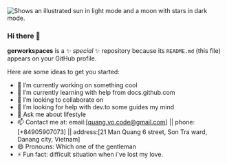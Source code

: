 <picture>
  <source media="(prefers-color-scheme: dark)" srcset="https://user-images.githubusercontent.com/25423296/163456776-7f95b81a-f1ed-45f7-b7ab-8fa810d529fa.png">
  <source media="(prefers-color-scheme: light)" srcset="https://user-images.githubusercontent.com/25423296/163456779-a8556205-d0a5-45e2-ac17-42d089e3c3f8.png">
  <img alt="Shows an illustrated sun in light mode and a moon with stars in dark mode." src="https://user-images.githubusercontent.com/25423296/163456779-a8556205-d0a5-45e2-ac17-42d089e3c3f8.png">
</picture>


### Hi there 👋

**gerworkspaces** is a ✨ _special_ ✨ repository because its `README.md` (this file) appears on your GitHub profile.

Here are some ideas to get you started:

- 🔭 I’m currently working on something cool
- 🌱 I’m currently learning with help from docs.github.com
- 👯 I’m looking to collaborate on 
- 🤔 I’m looking for help with dev.to some guides my mind
- 💬 Ask me about lifestyle
- 📫 Contact me at: email:[quang.vo.code@gmail.com] || phone:[+84905907073] || address:[21 Man Quang 6 street, Son Tra ward, Danang city, Vietnam] 
- 😄 Pronouns: Which one of the gentleman
- ⚡ Fun fact: difficult situation when i've lost my love.
